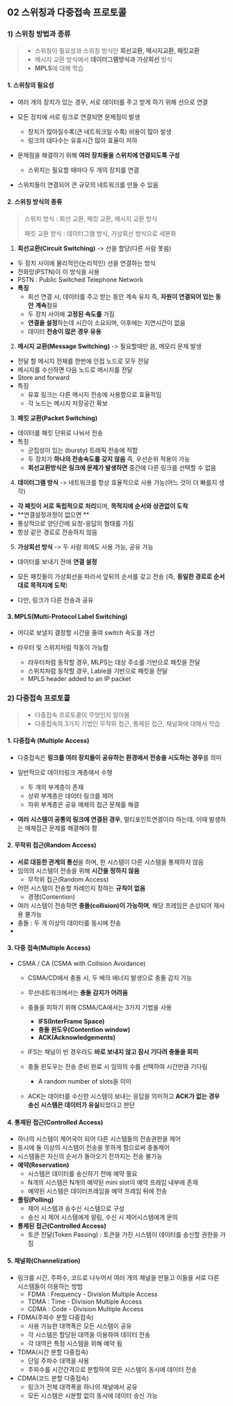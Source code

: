 ## 02 스위칭과 다중접속 프로토콜

### 1) 스위칭 방법과 종류

>- 스위칭이 필요성과 스위칭 방식인 **회선교환, 메시지교환, 패킷교환**
>- 메시지 교환 방식에서 **데이터그램방식과** **가상회선** 방식
>- **MPLS**에 대해 학습



#### 1. 스위칭의 필요성

- 여러 개의 장치가 있는 경우, 서로 데이터를 주고 받게 하기 위해 선으로 연결
- 모든 장치에 서로 링크로 연결되면 문제점이 발생
  - 장치가 많아질수록(큰 네트워크일 수록) 비용이 많이 발생
  - 링크의 대다수는 유휴시간 많아 효율이 저하

- 문제점을 해결하기 위해 **여러 장치들을 스위치에 연결되도록 구성**

  - 스위치는 필요할 때마다 두 개의 장치를 연결
- 스위치들이 연결되어 큰 규모의 네트워크를 만들 수 있음



#### 2. 스위칭 방식의 종류

>스위치 방식 : 회선 교환, 패킷 교환, 메시지 교환 방식
>
>패킷 교환 방식 : 데이터그램 방식, 가상회선 방식으로 세분화

1. **회선교환(Circuit Switching)** -> 선을 할당(다른 사람 못씀)

-  두 장치 사이에 물리적인(논리적인) 선을 연결하는 방식
- 전화망(PSTN)이 이 방식을 사용
- PSTN : Public Switched Telephone Network
- **특징**
  - 회선 연결 시, 데이터를 주고 받는 동안 계속 유지 즉, **자원이 연결되어 있는 동안** **계속**점유
  - 두 장치 사이에 **고정된 속도를** 가짐
  - **연결을 설정**하는데 시간이 소요되며, 이후에는 지연시간이 없음
  - 데이터 **전송이 많은 경우 유용**

2. **메시지 교환(Message Switching)** -> 필요할때만 씀, 메모리 문제 발생

- 전달 할 메시지 전체를 한번에 인접 노드로 모두 전달
- 메시지를 수신하면 다음 노드로 메시지를 전달
- Store and forward
- 특징
  - 유효 링크는 다른 메시지 전송에 사용함으로 효율적임
  - 각 노드는 메시지 저장공간 확보

3. **패킷 교환(Packet Switching)**

- 데이터를 패킷 단위로 나눠서 전송
- 특징
  - 군집성이 있는 (bursty) 트래픽 전송에 적합
  - 두 장치가 **하나의 전송속도를 갖지 않음** 즉, 우선순위 적용이 가능
  - **회선교환방식은 링크에 문제가 발생하면** 중간에 다른 링크를 선택할 수 없음

4. **데이터그램 방식** -> 네트워크를 항상 효율적으로 사용 가능(어느 것이 더 빠를지 생각)

- **각 패킷이 서로 독립적으로 처리**되며, **목적지에 순서와 상관없이 도착**
- **연결설정과정이 없으면 **
- 통상적으로 양단간에 요청-응답의 형태를 가짐
- 항상 같은 경로로 전송하지 않음

5. **가상회선 방식** -> 두 사람 외에도 사용 가능, 공유 가능

- 데이터를 보내기 전에 **연결 설정**

- 모든 패킷들이 가상회선을 따라서 앞뒤의 순서를 갖고 전송 (즉, **동일한 경로로 순서대로 목적지에 도착**)

- 다만, 링크가 다른 전송과 공유

  

#### 3. MPLS(Multi-Protocol Label Switching)

- 어디로 보낼지 결정할 시간을 줄여 switch 속도를 개선

- 라우터 및 스위치처럼 작동이 가능함

  - 라우터처럼 동작할 경우, MLPS는 대상 주소를 기반으로 패킷을 전달
  - 스위치처럼 동작할 경우, Lable을 기반으로 패킷을 전달
  - MPLS header added to an IP packet

  

### 2) 다중접속 프로토콜

>- 다중접속 프로토콜이 무엇인지 알아봄
>- 다중접속의 3가지 기법인 무작위 접근, 통제된 접근, 채널화에 대해서 학습



#### 1. 다중접속 (Multiple Access)

- 다중접속은 **링크를 여러 장치들이 공유하는 환경에서 전송을 시도하는 경우**를 의미
- 일반적으로 데이터링크 계층에서 수행
  - 두 개의 부계층이 존재
  - 상위 부계층은 데이터 링크를 제어
  - 하위 부계층은 공유 매체의 접근 문제를 해결

- **여러** **시스템이 공통의 링크에 연결된 경우**, 멀티포인트연결이라 하는데, 이때 발생하는 매체접근 문제를 해결해야 함



#### 2. 무작위 접근(Random Access)

- **서로 대등한 관계의 통신**을 하며, 한 시스템이 다른 시스템을 통제하지 않음
- 임의의 시스템이 전송을 위해 **시간을 정하지 않음**
  - 무작위 접근(Random Access)
- 어떤 시스템이 전송할 차례인지 정하는 **규칙이 없음**
  - 경쟁(Contention)
- 여러 시스템이 전송하면 **충돌(collision)이 가능하며**, 해당 프레임은 손상되어 재사용 불가능
- 충돌 : 두 개 이상의 데이터를 동시에 전송 
- 



#### 3. 다중 접속(Multiple Access)

- CSMA / CA (CSMA with Collision Avoidance)

  - CSMA/CD에서 충돌 시, 두 배의 에너지 발생으로 충돌 감지 가능

  - 무선네트워크에서는 **충돌 감지가 어려움**

  - 충돌을 피하기 위해 CSMA/CA에서는 3가지 기법을 사용

    - **IFS(InterFrame Space)**
    - **충돌 윈도우(Contention window)**
    - **ACK(Acknowledgements)**

  - IFS는 채널이 빈 경우라도 **바로 보내지 않고 잠시 기다려 충돌을 회피**

  - 충돌 윈도우는 전송 준비 완료 시 임의의 수를 선택하여 시간만큼 기다림

    - A random number of slots을 이미

  - ACK는 데이터를 수신한 시스템이 보내는 응답을 의미하고 **ACK가 없는 경우 송신 시스템은 데이터가 유실**되었다고 판단

    

#### 4. 통제된 접근(Controlled Access)

- 하나의 시스템이 제어국이 되어 다른 시스템들의 전송권한을 제어
- 동시에 둘 이상의 시스템이 전송을 못하게 함으로써 충돌제어
- 시스템들은 자신의 순서가 돌아오기 전까지는 전송 불가능
- **예약(Reservation)**
  - 시스템은 데이터를 송신하기 전에 예약 필요
  - N개의 시스템은 N개의 예약된 mini slot이 예약 프레임 내부에 존재
  - 예약된 시스템은 데이터프레임을 예약 프레임 뒤에 전송
- **폴링(Polling)**
  - 제어 시스템과 송수신 시스템으로 구성
  - 송신 시 제어 시스템에게 알림, 수신 시 제어시스템에게 문의
- **통제된 접근(Controlled Access)**
  - 토큰 전달(Token Passing) : 토큰을 가진 시스템이 데이터를 송신할 권한을 가짐



#### 5. 채널화(Channelization)

- 링크를 시간, 주파수, 코드로 나누어서 여러 개의 채널을 만들고 이들을 서로 다른 시스템들이 이용하는 방법
  - FDMA : Frequency - Division Multiple Access
  - TDMA : Time - Division Multiple Access
  - CDMA : Code - Division Multiple Access
- FDMA(주파수 분할 다중접속)
  - 사용 가능한 대역폭은 모든 시스템이 공유
  - 각 시스템은 할당된 대역을 이용하여 데이터 전송
  - 각 대역은 특정 시스템을 위해 예약 됨
- TDMA(시간 분할 다중접속)
  - 단일 주파수 대역을 사용
  - 주파수를 시간간격으로 분할하여 모든 시스템이 동시에 데이터 전송
- CDMA(코드 분할 다중접속)
  - 링크가 전체 대역폭을 하나의 채널에서 공유
  - 모든 시스템은 시분할 없이 동시에 데이터 송신 가능
